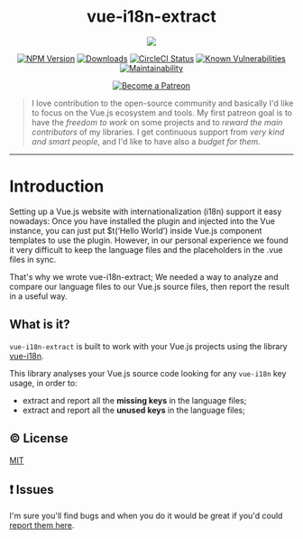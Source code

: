 
<h1 align="center">vue-i18n-extract</h1>
<p align="center">
  <img align="center" src="https://raw.githubusercontent.com/pixari/vue-i18n-extract/master/demo/screenshots/vue-i18n-extract-3.png">
</p>
<p align="center">
  <a href="https://www.npmjs.com/package/vue-i18n-extract"><img src="https://img.shields.io/npm/v/vue-i18n-extract.svg?style=flat-square" alt="NPM Version"></a>
  <a href="https://www.npmjs.com/package/vue-i18n-extract"><img src="https://img.shields.io/npm/dm/vue-i18n-extract.svg?style=flat-square" alt="Downloads"></a>
  <a href="https://circleci.com/gh/pixari/vue-i18n-extract"><img src="https://circleci.com/gh/pixari/vue-i18n-extract/tree/master.png?style=shield" alt="CircleCI Status"></a>
  <a href="https://snyk.io/test/github/pixari/vue-i18n-extract?targetFile=package.json"><img src="https://snyk.io/test/github/pixari/vue-i18n-extract/badge.svg?targetFile=package.json" alt="Known Vulnerabilities"></a>
  <a href="https://codeclimate.com/github/pixari/vue-i18n-extract/maintainability"><img src="https://api.codeclimate.com/v1/badges/d21f341c33b2bfb6fe0e/maintainability" alt="Maintainability"></a>
</p>

<p align="center">
  <a href="https://www.patreon.com/bePatron?u=17437545" target="_blank">
    <img src="https://c5.patreon.com/external/logo/become_a_patron_button.png" alt="Become a Patreon">
  </a>                                                                                   
</p>
         
> I love contribution to the open-source community and basically I'd like to focus on the Vue.js ecosystem and tools.
> My first patreon goal is to have the *freedom to work* on some projects and to *reward the main contributors* of my libraries.
> I get continuous support from *very kind and smart people*, and I'd like to have also a *budget for them*.
                                                                                     
---

# Introduction

Setting up a Vue.js website with internationalization (i18n) support it easy nowadays: Once you have installed the plugin and injected into the Vue instance, you can just put $t(‘Hello World’) inside Vue.js component templates to use the plugin.
However, in our personal experience we found it very difficult to keep the language files and the placeholders in the .vue files in sync.

That's why we wrote vue-i18n-extract; We needed a way to analyze and compare our language files to our Vue.js source files, then report the result in a useful way.

## What is it?
`vue-i18n-extract` is built to work with your Vue.js projects using the library [vue-i18n](https://kazupon.github.io/vue-i18n/).

This library analyses your Vue.js source code looking for any `vue-i18n` key usage, in order to:

- extract and report all the **missing keys** in the language files;
- extract and report all the **unused keys** in the language files;

## :copyright: License

[MIT](http://opensource.org/licenses/MIT)

## :exclamation: Issues

I'm sure you'll find bugs and when you do it would be great if you'd could [report them here](https://github.com/pixari/vue-i18n-extract/issues).
